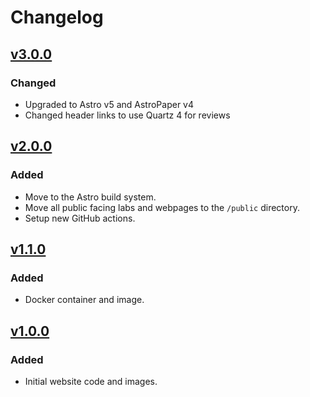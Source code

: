 # Changelog

## [v3.0.0](https://github.com/willtheorangeguy/willtheorangeguy.github.io/releases/tag/v3.0.0)

### Changed

- Upgraded to Astro v5 and AstroPaper v4
- Changed header links to use Quartz 4 for reviews

## [v2.0.0](https://github.com/willtheorangeguy/willtheorangeguy.github.io/releases/tag/v2.0.0)

### Added

- Move to the Astro build system.
- Move all public facing labs and webpages to the `/public` directory.
- Setup new GitHub actions.

## [v1.1.0](https://github.com/willtheorangeguy/willtheorangeguy.github.io/releases/tag/v1.1.0)

### Added

- Docker container and image.

## [v1.0.0](https://github.com/willtheorangeguy/willtheorangeguy.github.io/releases/tag/v1.0.0)

### Added

- Initial website code and images.
